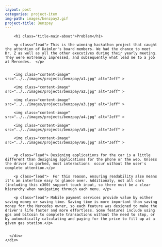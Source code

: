 ```yaml
---
layout: post
categories: project-item
img-path: images/benzpay2.gif
project-title: Benzpay
---
```



<div class="container">
  <div class="description"> 
    <div class="row text-left">
      <div class="col-sm-10 col-sm-offset-1">

        <h1 class="title-main-about">Problem</h1>

        <p class="lead"> This is the winning hackathon project that caught the attention of Daimler's board members. We had the chance to meet Dr. Z as well as all the other executives during their yearly meeting. They were extremely impressed, and subsequently what lead me to a job at Mercedes.  </p>


        <img class="content-image"  src="../../images/projects/benzpay/a1.jpg" alt="Jeff" >

        <img class="content-image"  src="../../images/projects/benzpay/a2.jpg" alt="Jeff" >

        <img class="content-image"  src="../../images/projects/benzpay/a3.jpg" alt="Jeff" >

        <img class="content-image"  src="../../images/projects/benzpay/a4.jpg" alt="Jeff" >

        <img class="content-image"  src="../../images/projects/benzpay/a5.jpg" alt="Jeff" >

        <img class="content-image" src="../../images/projects/benzpay/a6.jpg" alt="Jeff" >


        <p class="lead"> Designing applications for the car is a little different than designing applications for the phone or the web. Unless the driver is parked, most interactions  occur without the user's complete attention.</p>

        <p class="lead">  For this reason, ensuring readability also means it's an interface easy to glance over. Additionaly, not all cars (including this c300) support touch input, so there must be a clear hierarchy when navigating through each menu. </p>

        <p class="lead"> Mobile payment services provide value by either saving money or saving time. Saving time is more important than saving money for the Mercedes owner, so each feature was designed to make the driver's life faster and more effortless. Some features include using gps and bitcoin to complete transactions without the need to stop, or by automatically calculating and paying for the price to fill up at a given gas station.</p>


      </div>
    </div>
  </div>
</div>